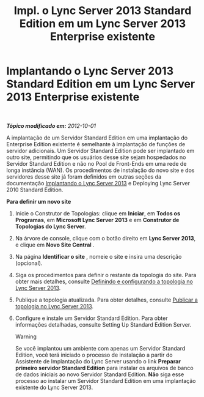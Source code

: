 ﻿---
title: "Impl. o Lync Server 2013 Standard Edition em um Lync Server 2013 Enterprise existente"
TOCTitle: Implantando o Lync Server 2013 Standard Edition em um Lync Server 2013 Enterprise existente
ms:assetid: 05ea128d-6c94-49b3-b28b-477367196425
ms:mtpsurl: https://technet.microsoft.com/pt-br/library/Gg398112(v=OCS.15)
ms:contentKeyID: 49305742
ms.date: 05/19/2016
mtps_version: v=OCS.15
ms.translationtype: HT
---

# Implantando o Lync Server 2013 Standard Edition em um Lync Server 2013 Enterprise existente

 

_**Tópico modificado em:** 2012-10-01_

A implantação de um Servidor Standard Edition em uma implantação do Enterprise Edition existente é semelhante à implantação de funções de servidor adicionais. Um Servidor Standard Edition pode ser implantado em outro site, permitindo que os usuários desse site sejam hospedados no Servidor Standard Edition e não no Pool de Front-Ends em uma rede de longa instância (WAN). Os procedimentos de instalação do novo site e dos servidores desse site já foram definidos em outras seções da documentação [Implantando o Lync Server 2013](lync-server-2013-deploying-lync-server.md) e Deploying Lync Server 2010 Standard Edition.

**Para definir um novo site**

1.  Inicie o Construtor de Topologias: clique em **Iniciar**, em **Todos os Programas**, em **Microsoft Lync Server 2013** e em **Construtor de Topologias do Lync Server**.

2.  Na árvore de console, clique com o botão direito em **Lync Server 2013**, e clique em **Novo Site Central** .

3.  Na página **Identificar o site** , nomeie o site e insira uma descrição (opcional).

4.  Siga os procedimentos para definir o restante da topologia do site. Para obter mais detalhes, consulte [Definindo e configurando a topologia no Lync Server 2013](lync-server-2013-defining-and-configuring-the-topology.md).

5.  Publique a topologia atualizada. Para obter detalhes, consulte [Publicar a topologia no Lync Server 2013](lync-server-2013-publish-the-topology.md).

6.  Configure e instale um Servidor Standard Edition. Para obter informações detalhadas, consulte Setting Up Standard Edition Server.
    

    > [!WARNING]  
    > Se você implantou um ambiente com apenas um Servidor Standard Edition, você terá iniciado o processo de instalação a partir do Assistente de Implantação do Lync Server usando o link <STRONG>Preparar primeiro servidor Standard Edition</STRONG> para instalar os arquivos de banco de dados iniciais ao novo Servidor Standard Edition. <STRONG>Não</STRONG> siga esse processo ao instalar um Servidor Standard Edition em uma implantação existente do Lync Server 2013.


